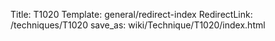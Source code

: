 Title: T1020
Template: general/redirect-index
RedirectLink: /techniques/T1020
save_as: wiki/Technique/T1020/index.html